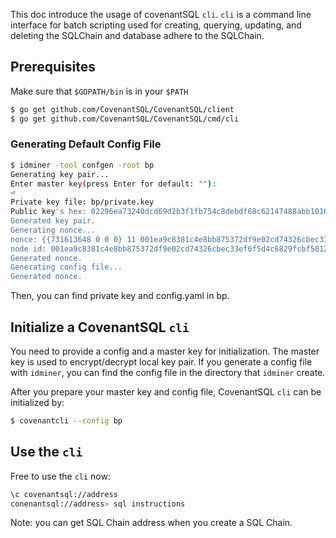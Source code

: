 This doc introduce the usage of covenantSQL `cli`. `cli` is a command line interface for batch scripting used for creating, querying, updating, and deleting the SQLChain and database adhere to the SQLChain.

## Prerequisites

Make sure that `$GOPATH/bin` is in your `$PATH`

```bash
$ go get github.com/CovenantSQL/CovenantSQL/client
$ go get github.com/CovenantSQL/CovenantSQL/cmd/cli
```

### Generating Default Config File

```bash
$ idminer -tool confgen -root bp
Generating key pair...
Enter master key(press Enter for default: ""):
⏎
Private key file: bp/private.key
Public key's hex: 02296ea73240dcd69d2b3f1fb754c8debdf68c62147488abb10165428667ec8cbd
Generated key pair.
Generating nonce...
nonce: {{731613648 0 0 0} 11 001ea9c8381c4e8bb875372df9e02cd74326cbec33ef6f5d4c6829fcbf5012e9}
node id: 001ea9c8381c4e8bb875372df9e02cd74326cbec33ef6f5d4c6829fcbf5012e9
Generated nonce.
Generating config file...
Generated nonce.
```

Then, you can find private key and config.yaml in bp.

## Initialize a CovenantSQL `cli`

You need to provide a config and a master key for initialization. The master key is used to encrypt/decrypt local key pair. If you generate a config file with `idminer`, you can find the config file in the directory that `idminer` create.

After you prepare your master key and config file, CovenantSQL `cli` can be initialized by:

```bash
$ covenantcli --config bp
```

## Use the `cli`

Free to use the `cli` now:

```bash
\c covenantsql://address
conenantsql://address> sql instructions
```

Note: you can get SQL Chain address when you create a SQL Chain.

